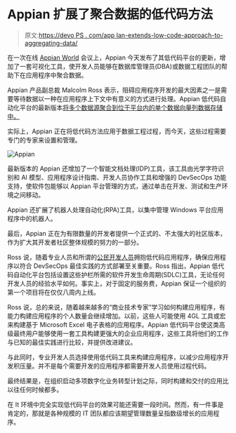 # Appian 扩展了聚合数据的低代码方法

> 原文:[https://devo PS . com/app Ian-extends-low-code-approach-to-aggregating-data/](https://devops.com/appian-extends-low-code-approach-to-aggregating-data/)

在一次在线 [Appian World](https://appianworld.com/) 会议上，Appian 今天发布了其低代码平台的更新，增加了一套可视化工具，使开发人员能够在数据库管理员(DBA)或数据工程团队的帮助下在应用程序中聚合数据。

Appian 产品副总裁 Malcolm Ross 表示，阻碍应用程序开发的最大因素之一是需要等待数据以一种在应用程序上下文中有意义的方式进行处理。Appian 低代码自动化平台的最新版本[将多个数据源聚合到位于平台内的单个数据向量列数据存储中。](https://appian.com/resources/newsroom/press-releases/2021/appian-unveils-latest-version-of-the-appian-low-code-automation-.html)

实际上，Appian 正在将低代码方法应用于数据工程过程，而今天，这些过程需要专门的专家来设置和管理。

![Appian](../Images/136f06b9fc2189d15cf0810ed14b3202.png)

最新版本的 Appian 还增加了一个智能文档处理(IDP)工具，该工具由光学字符识别和 AI 模型、应用程序设计指南、开发人员协作工具和增强的 DevSecOps 功能支持，使软件包能够以 Appian 平台管理的方式，通过单击在开发、测试和生产环境之间移动。

Appian 还扩展了机器人处理自动化(RPA)工具，以集中管理 Windows 平台应用程序中的机器人。

最后，Appian 正在为有限数量的开发者提供一个正式的、不太强大的社区版本，作为扩大其开发者社区整体规模的努力的一部分。

Ross 说，随着专业人员和所谓的[公民开发人员](https://devops.com/?s=citizen+developers)拥抱低代码应用程序，确保应用程序以符合 DevSecOps 最佳实践的方式部署至关重要。Ross 指出，Appian 低代码自动化平台包括设置这些护栏所需的软件开发生命周期(SDLC)工具，无论任何开发人员的经验水平如何。事实上，对于固定的服务费，Appian 保证一个组织的第一个项目将在仅仅八周内上线。

Ross 说，总的来说，随着越来越多的“商业技术专家”学习如何构建应用程序，有能力构建应用程序的个人数量会继续增加。以前，这些人可能使用 4GL 工具或宏来构建基于 Microsoft Excel 电子表格的应用程序。Appian 低代码平台使这类高级最终用户能够使用一套工具构建更强大的企业应用程序，这些工具将他们的工作与已知的最佳实践进行比较，并提供改进建议。

与此同时，专业开发人员选择使用低代码工具来构建应用程序，以减少应用程序开发积压量。并不是每个需要开发的应用程序都需要开发人员使用过程代码。

最终结果是，在组织启动多项数字化业务转型计划之际，同时构建和交付的应用比以往任何时候都多。

在 It 环境中完全实现低代码平台的效果可能还需要一段时间。然而，有一件事是肯定的，那就是各种规模的 IT 团队都应该期望管理数量呈指数级增长的应用程序。